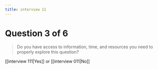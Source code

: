 ```yaml
---
title: interview 11
---
```

# Question 3 of 6
> Do you have access to information, time, and resources you need to properly explore this question?

[[interview 111|Yes]] or [[interview 011|No]] 